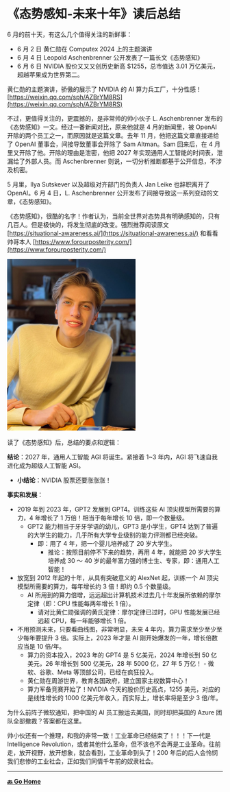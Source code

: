 # 《态势感知-未来十年》读后总结

6 月的前十天，有这么几个值得关注的新鲜事：

- 6 月 2 日 黄仁勋在 Computex 2024 上的主题演讲
- 6 月 4 日 Leopold Aschenbrenner 公开发表了一篇长文《态势感知》
- 6 月 6 日 NVIDIA 股价又又又创历史新高 $1255，总市值达 3.01 万亿美元，超越苹果成为世界第二。

黄仁勋的主题演讲，骄傲的展示了 NVIDIA 的 AI 算力兵工厂，十分性感！[https://weixin.qq.com/sph/AZBrYM8RS](https://weixin.qq.com/sph/AZBrYM8RS)

不过，更值得关注的，更震撼的，是非常帅的帅小伙子 L. Aschenbrenner 发布的《态势感知》一文。经过一番新闻对比，原来他就是 4 月的新闻里，被 OpenAI 开除的两个员工之一，而原因就是这篇文章。去年 11 月，他把这篇文章直接递给了 OpenAI 董事会，间接导致董事会开除了 Sam Altman。Sam 回来后，在 4 月里又开除了他。开除的理由是泄密，他把 2027 年实现通用人工智能的时间表，泄漏给了外部人员。而 Aschenbrenner 则说，一切分析推断都基于公开信息，不涉及机密。

5 月里，Ilya Sutskever 以及超级对齐部门的负责人 Jan Leike 也辞职离开了 OpenAI。6 月 4 日，L. Aschenbrenner 公开发布了间接导致这一系列变动的文章，《态势感知》。

《态势感知》，很酷的名字！作者认为，当前全世界对态势具有明确感知的，只有几百人。但是极快的，将发生彻底的改变。强烈推荐阅读原文 [https://situational-awareness.ai/](https://situational-awareness.ai/) 和看看帅哥本人 [https://www.forourposterity.com/](https://www.forourposterity.com/)

<img src="./images/LeopoldAschenbrenner.png" alt="Image" width="300">

读了《态势感知》后，总结的要点和逻辑：

**结论**：2027 年，通用人工智能 AGI 将诞生。紧接着 1~3 年内，AGI 将飞速自我进化成为超级人工智能 ASI。

- **小结论**：NVIDIA 股票还要涨涨涨！

**事实和发展**：

- 2019 年到 2023 年，GPT2 发展到 GPT4。训练这些 AI 顶尖模型所需要的算力，4 年增长了 1 万倍！相当于每年增长 10 倍，即一个数量级。
  - GPT2 能力相当于牙牙学语的幼儿，GPT3 是小学生，GPT4 达到了普遍的大学生的能力，几乎所有大学专业级别的能力评测都已经突破。
    - 即：用了 4 年，把一个婴儿培养成了 20 岁大学生。
      - 推论：按照目前停不下来的趋势，再用 4 年，就能把 20 岁大学生培养成 30 ～ 40 岁的最年富力强的博士生、专家，即：通用人工智能！
- 放宽到 2012 年起的十年，从具有突破意义的 AlexNet 起，训练一个 AI 顶尖模型所需要的算力，每年增长约 3 倍！即约 0.5 个数量级。
  - AI 所用到的算力倍增，远远超出计算机技术过去几十年发展所依赖的摩尔定律（即：CPU 性能每两年增长 1 倍）。
    - 请对比黄仁勋强调的黄氏定律：摩尔定律已过时，GPU 性能发展已经远超 CPU，每一年能够增长 1 倍。
- 不用预测未来，只要看曲线图，非常明显，未来 4 年内，算力需求至少至少至少每年要提升 3 倍。实际上，2023 年才是 AI 刚开始爆发的一年，增长倍数应当是 10 倍/年。
  - 算力的资本投入，2023 年的 GPT4 是 5 亿美元，2024 年增长到 50 亿美元，26 年增长到 500 亿美元，28 年 5000 亿，27 年 5 万亿！ - 微软、谷歌、Meta 等顶部公司，已经在疯狂投入。
  - 黄仁勋在周游世界，教育各国政府，建立国家主权数算中心！
  - 算力军备竞赛开始了！NVIDIA 今天的股价历史高点，1255 美元，对应的是线性增长的 1000 亿美元年收入，而实际上，增长率将是至少 3 倍/年。

为什么前阵子微软通知，把中国的 AI 员工搬运去美国，同时却把英国的 Azure 团队全部撤裁？答案都在这里。

帅小伙还有一个推理，和我的非常一致！工业革命已经结束了！！！下一代是 Intelligence Revolution，或者其他什么革命，但不该也不会再是工业革命。往前走，放开视野，放开想象，就会看到，工业革命到头了！200 年后的后人会怜悯我们悲惨的工业社会，正如我们同情千年前的奴隶社会。

---

[**🔙️ Go Home**](../../_enus.md)
